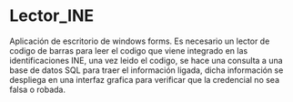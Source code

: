 # Lector_INE
Aplicación de escritorio de windows forms. Es necesario un lector de codigo de barras para leer el codigo que viene integrado en las identificaciones INE, una vez leido el codigo, se hace una consulta a una base de datos SQL para traer el información ligada, dicha información se despliega en una interfaz grafica para verificar que la credencial no sea falsa o robada.
